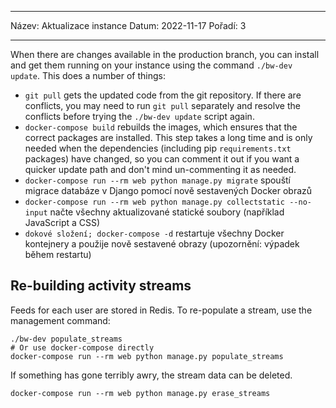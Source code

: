 - - -
Název: Aktualizace instance Datum: 2022-11-17 Pořadí: 3
- - -

When there are changes available in the production branch, you can install and get them running on your instance using the command `./bw-dev update`. This does a number of things:

- `git pull` gets the updated code from the git repository. If there are conflicts, you may need to run `git pull` separately and resolve the conflicts before trying the `./bw-dev update` script again.
- `docker-compose build` rebuilds the images, which ensures that the correct packages are installed. This step takes a long time and is only needed when the dependencies (including pip `requirements.txt` packages) have changed, so you can comment it out if you want a quicker update path and don't mind un-commenting it as needed.
- `docker-compose run --rm web python manage.py migrate` spouští migrace databáze v Django pomocí nově sestavených Docker obrazů
- `docker-compose run --rm web python manage.py collectstatic --no-input` načte všechny aktualizované statické soubory (například JavaScript a CSS)
- `dokové složení; docker-compose -d` restartuje všechny Docker kontejnery a použije nově sestavené obrazy (upozornění: výpadek během restartu)

## Re-building activity streams

Feeds for each user are stored in Redis. To re-populate a stream, use the management command:

``` { .sh }
./bw-dev populate_streams
# Or use docker-compose directly
docker-compose run --rm web python manage.py populate_streams
```

If something has gone terribly awry, the stream data can be deleted.

``` { .sh }
docker-compose run --rm web python manage.py erase_streams
```
